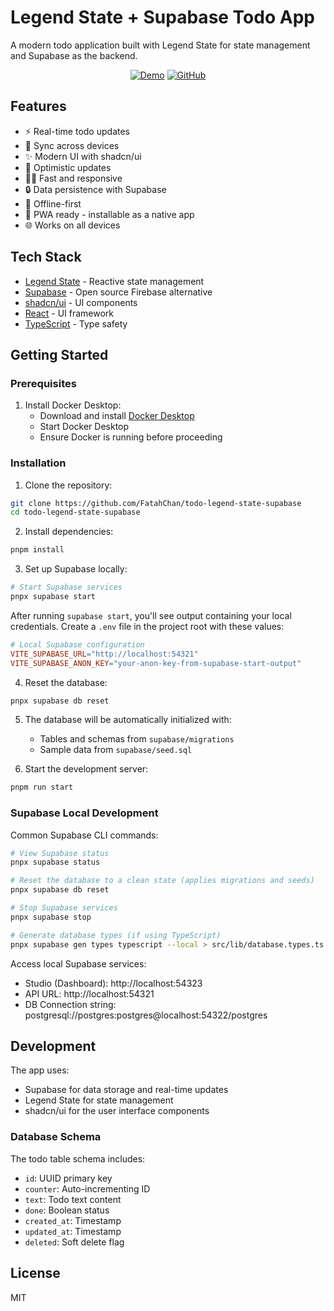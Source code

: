 # Legend State + Supabase Todo App

A modern todo application built with Legend State for state management and Supabase as the backend.

<div align="center">

[![Demo](https://img.shields.io/badge/▶️%20Live%20Demo-todo--legend--state--supabase.vercel.app-blue?style=for-the-badge)](https://todo-legend-state-supabase.vercel.app)
[![GitHub](https://img.shields.io/badge/GitHub-Repository-black?style=for-the-badge&logo=github)](https://github.com/FatahChan/todo-legend-state-supabase)

</div>

## Features

- ⚡️ Real-time todo updates
- 🔄 Sync across devices
- ✨ Modern UI with shadcn/ui
- 🎯 Optimistic updates
- 🏃‍♂️ Fast and responsive
- 🔒 Data persistence with Supabase
- 🛜 Offline-first
- 📱 PWA ready - installable as a native app
- 🌐 Works on all devices

## Tech Stack

- [Legend State](https://legendapp.com/open-source/state/) - Reactive state management
- [Supabase](https://supabase.com/) - Open source Firebase alternative
- [shadcn/ui](https://ui.shadcn.com/) - UI components
- [React](https://reactjs.org/) - UI framework
- [TypeScript](https://www.typescriptlang.org/) - Type safety

## Getting Started

### Prerequisites

1. Install Docker Desktop:
   - Download and install [Docker Desktop](https://www.docker.com/products/docker-desktop)
   - Start Docker Desktop
   - Ensure Docker is running before proceeding

### Installation

1. Clone the repository:
```bash
git clone https://github.com/FatahChan/todo-legend-state-supabase
cd todo-legend-state-supabase
```

2. Install dependencies:
```bash
pnpm install
```

3. Set up Supabase locally:
```bash
# Start Supabase services
pnpx supabase start
```

After running `supabase start`, you'll see output containing your local credentials. Create a `.env` file in the project root with these values:

```makefile
# Local Supabase configuration
VITE_SUPABASE_URL="http://localhost:54321"
VITE_SUPABASE_ANON_KEY="your-anon-key-from-supabase-start-output"
```
4. Reset the database:
```bash
pnpx supabase db reset
```

5. The database will be automatically initialized with:
   - Tables and schemas from `supabase/migrations`
   - Sample data from `supabase/seed.sql`

6. Start the development server:
```bash
pnpm run start
```

### Supabase Local Development

Common Supabase CLI commands:

```bash
# View Supabase status
pnpx supabase status

# Reset the database to a clean state (applies migrations and seeds)
pnpx supabase db reset

# Stop Supabase services
pnpx supabase stop

# Generate database types (if using TypeScript)
pnpx supabase gen types typescript --local > src/lib/database.types.ts
```

Access local Supabase services:
- Studio (Dashboard): http://localhost:54323
- API URL: http://localhost:54321
- DB Connection string: postgresql://postgres:postgres@localhost:54322/postgres

## Development

The app uses:
- Supabase for data storage and real-time updates
- Legend State for state management
- shadcn/ui for the user interface components

### Database Schema

The todo table schema includes:
- `id`: UUID primary key
- `counter`: Auto-incrementing ID
- `text`: Todo text content
- `done`: Boolean status
- `created_at`: Timestamp
- `updated_at`: Timestamp
- `deleted`: Soft delete flag

## License

MIT
